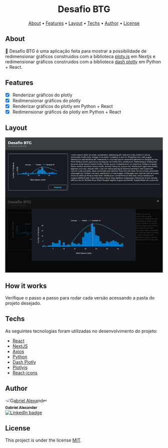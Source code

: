 <h1 align="center">
Desafio BTG
</h1>

<p align="center">
<a href="#about">About</a> •
<a href="#features">Features</a> •
<a href="#layout">Layout</a> •
<a href="#techs">Techs</a> •
<a href="#author">Author</a> •
<a href="#license">License</a>
</p>

## About

🚀 Desafio BTG é uma aplicação feita para mostrar a possibilidade de redimensionar gráficos construidos com a biblioteca [ploty.js](https://github.com/plotly/react-plotly.js/) em Nextjs e redimensionar gráficos construidos com a biblioteca [dash plotly](https://dash.plotly.com/) em Python + React.

## Features

- [x]  Renderizar gráficos do plotly
- [x]  Redimensionar gráficos do plotly
- [x]  Renderizar gráficos do plotly em Python + React
- [x]  Redimensionar gráficos do plotly  em Python + React

## Layout

<p align="center">
<img src="./next_version/src/assets/layout.png" align="center" alt="Layout" />
<img src="./next_version/src/assets/modal.png" align="center" alt="Modal do gráfico" />
</p>

## How it works

Verifique o passo a passo para rodar cada versão acessando a pasta do projeto desejado.

## Techs

As seguintes tecnologias foram utilizadas no desenvolvimento do projeto:

- [React](https://reactjs.org/)
- [NextJS](https://nextjs.org/)
- [Axios](https://github.com/axios/axios)
- [Python](https://www.python.org/)
- [Dash Plotly](https://dash.plotly.com/)
- [Plotlyjs](https://plotly.com/javascript/react/)
- [React-icons](https://react-icons.github.io/react-icons/)

## Author

<a href="[https://www.linkedin.com/in/gabriel-alexander-abb90a1b6/](https://www.linkedin.com/in/gabriel-alexander-abb90a1b6/)" >
<img style="border-radius: 50%;" src="[https://media-exp1.licdn.com/dms/image/C5603AQG3jlBthcVVqg/profile-displayphoto-shrink_200_200/0/1603548566092?e=1620259200&v=beta&t=15W8RT5E1u6lnNpJgP6D-7gdse4Busx49A-BtnFtVOw](https://media-exp1.licdn.com/dms/image/C5603AQFTUiQZNwMpxg/profile-displayphoto-shrink_200_200/0/1634678062070?e=1649894400&v=beta&t=oCwwvNE4FREi8M1jQWknMs1lWCCe0WcX9T9b5GEE0FE)" width="100px;" alt="Gabriel Alexander"/>
<br />
<sub><b>Gabriel Alexander</b></sub></a>
<br />
<a href="[https://www.linkedin.com/in/gabriel-alexander-abb90a1b6/](https://www.linkedin.com/in/gabriel-alexander-abb90a1b6/)">
<img src="[https://img.shields.io/badge/Gabriel Alexander-blue?style=flat&logo=linkedin&link=https://www.linkedin.com/in/gabriel-alexander-abb90a1b6/](https://img.shields.io/badge/Gabriel%20Alexander-blue?style=flat&logo=linkedin&link=https://www.linkedin.com/in/gabriel-alexander-abb90a1b6/)" alt="LinkedIn badge" />
</a>

## License

This project is under the license [MIT](https://www.notion.so/LICENSE).
